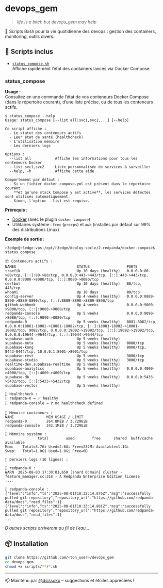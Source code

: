 # devops_gem

> *life is a bitch but devops_gem may help*

💎 Scripts Bash pour la vie quotidienne des devops : gestion des containers, monitoring, outils divers.

## 🚀 Scripts inclus

- [`status_compose.sh`](./scripts/status_compose.sh)  
  Affiche rapidement l’état des containers lancés via Docker Compose.

### status_compose

**Usage :**  
Consultez en une commande l’état de vos conteneurs Docker Compose (dans le répertoire courant), d’une liste précise, ou de tous les conteneurs actifs.

```shell
$ status_compose --help
Usage: status_compose [--list all|svc1,svc2,...] [--help]

Ce script affiche :
  - Le statut des conteneurs actifs
  - Leur état de santé (healthcheck)
  - L'utilisation mémoire
  - Les derniers logs

Options :
  --list all           Affiche les informations pour tous les conteneurs Docker
  --list svc1,svc2     Liste personnalisée de services à surveiller
  --help, -h           Affiche cette aide

Comportement par défaut :
  - Si un fichier docker-compose.yml est présent dans le répertoire courant
    **et qu'une stack Compose y est active**, les services détectés sont utilisés automatiquement.
  - Sinon, l'option --list est requise.
```

**Prérequis :**
- [Docker](https://docs.docker.com/get-docker/) (avec le plugin `docker compose`)
- Utilitaires système : `free` (`procps`) et `awk` (installés par défaut sur 99% des distributions Linux)

**Exemple de sortie :**

```shell
r3edge@r3edge-vps:/opt/r3edge/deploy-socle/2-redpanda/docker-compose$ status_compose

📦 Conteneurs actifs :
NAMES                            STATUS                 PORTS
traefik                          Up 10 days (healthy)   0.0.0.0:80->80/tcp, [::]:80->80/tcp, 0.0.0.0:443->443/tcp, [::]:443->443/tcp, 0.0.0.0:8080->8080/tcp, [::]:8080->8080/tcp
certbot                          Up 10 days (healthy)   80/tcp, 443/tcp
whoami                           Up 10 days             80/tcp
config-server                    Up 4 weeks (healthy)   0.0.0.0:8889-8890->8889-8890/tcp, [::]:8889-8890->8889-8890/tcp
github-webhook                   Up 4 weeks             0.0.0.0:9000->9000/tcp, [::]:9000->9000/tcp
redpanda-console                 Up 5 weeks             0.0.0.0:9090->8080/tcp, [::]:9090->8080/tcp
redpanda-0                       Up 5 weeks (healthy)   8081-8082/tcp, 0.0.0.0:18081-18082->18081-18082/tcp, [::]:18081-18082->18081-18082/tcp, 9092/tcp, 0.0.0.0:19092->19092/tcp, [::]:19092->19092/tcp, 0.0.0.0:19644->9644/tcp, [::]:19644->9644/tcp
supabase-auth                    Up 5 weeks (healthy)
supabase-meta                    Up 5 weeks (healthy)   8080/tcp
supabase-kong                    Up 5 weeks (healthy)   8000/tcp, 8443-8444/tcp, 10.0.0.1:8001->8001/tcp
supabase-rest                    Up 5 weeks             3000/tcp
supabase-studio                  Up 5 weeks (healthy)   3000/tcp
realtime-dev.supabase-realtime   Up 5 weeks (healthy)
supabase-analytics               Up 5 weeks (healthy)   0.0.0.0:4000->4000/tcp, [::]:4000->4000/tcp
supabase-db                      Up 5 weeks (healthy)   0.0.0.0:5433->5432/tcp, [::]:5433->5432/tcp
supabase-vector                  Up 5 weeks (healthy)

🧪 Healthcheck :
🔹 redpanda-0 → ✅ healthy
🔹 redpanda-console → ❓ no healthcheck defined

🧠 Mémoire conteneurs :
NAME               MEM USAGE / LIMIT
redpanda-0         264.8MiB / 3.729GiB
redpanda-console   342.1MiB / 3.729GiB

🧠 Mémoire système :
               total        used        free      shared  buff/cache   available
Mem:    Total=3.7Gi Used=2.6Gi Free=232Mi Available=1.1Gi
Swap:   Total=1.0Gi Used=1.0Gi Free=0B

🧾 Derniers logs (10 lignes) :

🔸 redpanda-0 :
WARN  2025-08-03 17:30:01,650 [shard 0:main] cluster - feature_manager.cc:318 - A Redpanda Enterprise Edition license
....

🔸 redpanda-console :
{"level":"info","ts":"2025-08-01T18:32:14.876Z","msg":"successfully pulled git repository","repository_url":"https://github.com/redpanda-data/docs","read_files":1}
{"level":"info","ts":"2025-08-01T18:33:14.881Z","msg":"successfully pulled git repository","repository_url":"https://github.com/redpanda-data/docs","read_files":1}
...
```

*D’autres scripts arriveront au fil de l’eau…*

## 📦 Installation

```bash
git clone https://github.com/<ton_user>/devops_gem
cd devops_gem
chmod +x scripts/**/*.sh
```

---

📫 Maintenu par [@dsissoko](https://github.com/dsissoko) – suggestions et étoiles appréciées !
